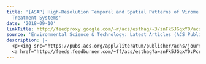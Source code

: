 ```yaml
---
title: '[ASAP] High-Resolution Temporal and Spatial Patterns of Virome in Wastewater
  Treatment Systems'
date: '2018-09-10'
linkTitle: http://feedproxy.google.com/~r/acs/esthag/~3/znFk5JGqxY0/acs.est.8b03446
source: 'Environmental Science & Technology: Latest Articles (ACS Publications)'
description: |-
  <p><img src="https://pubs.acs.org/appl/literatum/publisher/achs/journals/content/esthag/0/esthag.ahead-of-print/acs.est.8b03446/20180910/images/medium/es-2018-03446u_0007.gif" alt="TOC Graphic"/></p><div><cite>Environmental Science & Technology</cite></div><div>DOI: 10.1021/acs.est.8b03446</div><div class="feedflare">
  <a href="http://feeds.feedburner.com/~ff/acs/esthag?a=znFk5JGqxY0:Pcr6IC8ksuQ:yIl2AUoC8zA"><img src="http://feeds.feedburner.com/~ff/acs/esthag?d=yIl2AUoC8zA" border="0"></img></a>
---
```

